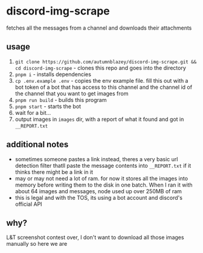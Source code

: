 # discord-img-scrape

fetches all the messages from a channel and downloads their attachments

## usage

1. `git clone https://github.com/autumnblazey/discord-img-scrape.git && cd discord-img-scrape` - clones this repo and goes into the directory
2. `pnpm i` - installs dependencies
3. `cp .env.example .env` - copies the env example file. fill this out with a bot token of a bot that has access to this channel and the channel id of the channel that you want to get images from
4. `pnpm run build` - builds this program
5. `pnpm start` - starts the bot
6. wait for a bit...
7. output images in `images` dir, with a report of what it found and got in `__REPORT.txt`

## additional notes

- sometimes someone pastes a link instead, theres a very basic url detection filter thatll paste the message contents into `__REPORT.txt` if it thinks there might be a link in it
- may or may not need a lot of ram. for now it stores all the images into memory before writing them to the disk in one batch. When I ran it with about 64 images and messages, node used up over 250MB of ram
- this is legal and with the TOS, its using a bot account and discord's official API

## why?

L&T screenshot contest over, I don't want to download all those images manually so here we are
